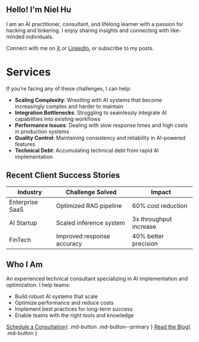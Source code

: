## **Hello! I'm Niel Hu**

I am an AI practitioner, consultant, and lifelong learner with a passion for hacking and tinkering. I enjoy sharing insights and connecting with like-minded individuals. 

Connect with me on [X](https://x.com/nieltenghu) or [LinkedIn](https://www.linkedin.com/in/tenghu/), or subscribe to my posts.


# Services
If you're facing any of these challenges, I can help:

- **Scaling Complexity**: Wrestling with AI systems that become increasingly complex and harder to maintain
- **Integration Bottlenecks**: Struggling to seamlessly integrate AI capabilities into existing workflows
- **Performance Issues**: Dealing with slow response times and high costs in production systems
- **Quality Control**: Maintaining consistency and reliability in AI-powered features
- **Technical Debt**: Accumulating technical debt from rapid AI implementation

## Recent Client Success Stories

| Industry | Challenge Solved | Impact |
|----------|-----------------|---------|
| Enterprise SaaS | Optimized RAG pipeline | 60% cost reduction |
| AI Startup | Scaled inference system | 3x throughput increase |
| FinTech | Improved response accuracy | 40% better precision |

## Who I Am

An experienced technical consultant specializing in AI implementation and optimization. I help teams:

- Build robust AI systems that scale
- Optimize performance and reduce costs
- Implement best practices for long-term success
- Enable teams with the right tools and knowledge

[Schedule a Consultation](https://cal.com/your-handle){ .md-button .md-button--primary }
[Read the Blog](./blog/index.md){ .md-button }
